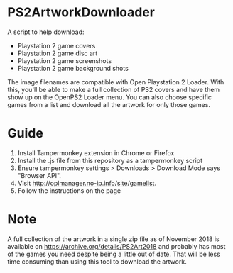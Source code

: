 # PS2ArtworkDownloader
A script to help download:

* Playstation 2 game covers
* Playstation 2 game disc art
* Playstation 2 game screenshots 
* Playstation 2 game background shots 

The image filenames are compatible with Open Playstation 2 Loader. With this, you'll be able to make a full collection of PS2 covers and have them show up on the OpenPS2 Loader menu. You can also choose specific games from a list and download all the artwork for only those games.

# Guide

1. Install Tampermonkey extension in Chrome or Firefox
2. Install the .js file from this repository as a tampermonkey script
3. Ensure tampermonkey settings > Downloads > Download Mode says "Browser API".
4. Visit http://oplmanager.no-ip.info/site/gamelist.
5. Follow the instructions on the page

# Note

A full collection of the artwork in a single zip file as of November 2018 is available on https://archive.org/details/PS2Art2018 and probably has most of the games you need despite being a little out of date. That will be less time consuming than using this tool to download the artwork.

